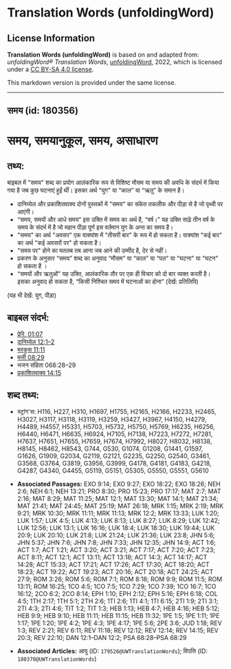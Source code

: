 # Translation Words (unfoldingWord)

## License Information

**Translation Words (unfoldingWord)** is based on and adapted from: _unfoldingWord® Translation Words_, [unfoldingWord](https://unfoldingword.org/utw), 2022, which is licensed under a [CC BY-SA 4.0 license](https://creativecommons.org/licenses/by-sa/4.0/legalcode.en).

This markdown version is provided under the same license.



--------------------------------

## समय (id: 180356)

समय, समयानुकूल, समय, असाधारण
============================

तथ्य:
-----

बाइबल में "समय" शब्द का प्रयोग आलंकारिक रूप से विशिष्ट मौसम या समय की अवधि के संदर्भ में किया गया है जब कुछ घटनाएं हुईं थीं। इसका अर्थ “युग” या “काल” या “ऋतु” के समान है।

* दानिय्येल और प्रकाशितवाक्य दोनों पुस्तकों में "समय" का संकेत तकलीफ और पीड़ा से है जो पृथ्वी पर आएंगी।
* “समय, समयों और आधे समय” इस उक्ति में समय का अर्थ है, “वर्ष।” यह उक्ति साढ़े तीन वर्ष के समय के संदर्भ में है जो महान पीड़ा पूर्ण इस वर्तमान युग के अन्त का समय है।
* "समय" का अर्थ "अवसर" एक वाक्यांश में "तीसरी बार" के रूप में हो सकता है। वाक्यांश "कई बार" का अर्थ "कई अवसरों पर" हो सकता है।
* "समय पर" होने का मतलब तब आना जब आने की उम्मीद है, देर से नहीं।
* प्रकरण के अनुसार “समय” शब्द का अनुवाद “मौसम” या “काल” या “पल” या "घटना" या "घटन" हो सकता है ।
* “समयों और ऋतुओं” यह उक्ति, आलंकारिक तौर पर एक ही विचार को दो बार व्यक्त करती है। इसका अनुवाद हो सकता है, “किसी निश्चित समय में घटनाओं का होना” (देखें: प्रतिलिपि)

(यह भी देखें: युग, पीड़ा)

बाइबल संदर्भ:
-------------

* [प्रेरि. 01:07](https://ref.ly/Acts1:7)
* [दानिय्येल 12:1–2](https://ref.ly/Dan12:1-Dan12:2)
* [मरकुस 11:11](https://ref.ly/Mark11:11)
* [मत्ती 08:29](https://ref.ly/Matt8:29)
* भजन संहिता 068:28–29
* [प्रकाशितवाक्य 14:15](https://ref.ly/Rev14:15)

शब्द तथ्य:
----------

* स्ट्रांग'स: H116, H227, H310, H1697, H1755, H2165, H2166, H2233, H2465, H3027, H3117, H3118, H3119, H3259, H3427, H3967, H4150, H4279, H4489, H4557, H5331, H5703, H5732, H5750, H5769, H6235, H6256, H6440, H6471, H6635, H6924, H7105, H7138, H7223, H7272, H7281, H7637, H7651, H7655, H7659, H7674, H7992, H8027, H8032, H8138, H8145, H8462, H8543, G744, G530, G1074, G1208, G1441, G1597, G1626, G1909, G2034, G2119, G2121, G2235, G2250, G2540, G3461, G3568, G3764, G3819, G3956, G3999, G4178, G4181, G4183, G4218, G4287, G4340, G4455, G5119, G5151, G5305, G5550, G5551, G5610

* **Associated Passages:** EXO 9:14; EXO 9:27; EXO 18:22; EXO 18:26; NEH 2:6; NEH 6:1; NEH 13:21; PRO 8:30; PRO 15:23; PRO 17:17; MAT 2:7; MAT 2:16; MAT 8:29; MAT 11:25; MAT 12:1; MAT 13:30; MAT 14:1; MAT 21:34; MAT 21:41; MAT 24:45; MAT 25:19; MAT 26:18; MRK 1:15; MRK 2:19; MRK 9:21; MRK 10:30; MRK 11:11; MRK 11:13; MRK 12:2; MRK 13:33; LUK 1:20; LUK 1:57; LUK 4:5; LUK 4:13; LUK 8:13; LUK 8:27; LUK 8:29; LUK 12:42; LUK 12:56; LUK 13:1; LUK 16:16; LUK 18:4; LUK 18:30; LUK 19:44; LUK 20:9; LUK 20:10; LUK 21:8; LUK 21:24; LUK 21:36; LUK 23:8; JHN 5:6; JHN 5:37; JHN 7:6; JHN 7:8; JHN 7:33; JHN 12:35; JHN 14:9; ACT 1:6; ACT 1:7; ACT 1:21; ACT 3:20; ACT 3:21; ACT 7:17; ACT 7:20; ACT 7:23; ACT 8:11; ACT 12:1; ACT 13:11; ACT 13:18; ACT 14:3; ACT 14:17; ACT 14:28; ACT 15:33; ACT 17:21; ACT 17:26; ACT 17:30; ACT 18:20; ACT 18:23; ACT 19:22; ACT 19:23; ACT 20:16; ACT 20:18; ACT 24:25; ACT 27:9; ROM 3:26; ROM 5:6; ROM 7:1; ROM 8:18; ROM 9:9; ROM 11:5; ROM 13:11; ROM 16:25; 1CO 4:5; 1CO 7:5; 1CO 7:29; 1CO 7:39; 1CO 16:7; 1CO 16:12; 2CO 6:2; 2CO 8:14; EPH 1:10; EPH 2:12; EPH 5:16; EPH 6:18; COL 4:5; 1TH 2:17; 1TH 5:1; 2TH 2:6; 1TI 2:6; 1TI 4:1; 1TI 6:15; 2TI 1:9; 2TI 3:1; 2TI 4:3; 2TI 4:6; TIT 1:2; TIT 1:3; HEB 1:13; HEB 4:7; HEB 4:16; HEB 5:12; HEB 9:9; HEB 9:10; HEB 11:11; HEB 11:15; HEB 11:32; 1PE 1:5; 1PE 1:11; 1PE 1:17; 1PE 1:20; 1PE 4:2; 1PE 4:3; 1PE 4:17; 1PE 5:6; 2PE 3:6; JUD 1:18; REV 1:3; REV 2:21; REV 6:11; REV 11:18; REV 12:12; REV 12:14; REV 14:15; REV 20:3; REV 22:10; DAN 12:1–DAN 12:2; PSA 68:28–PSA 68:29
* **Associated Articles:** आयु (ID: `179526@UWTranslationWords`); विपत्ति (ID: `180370@UWTranslationWords`)

